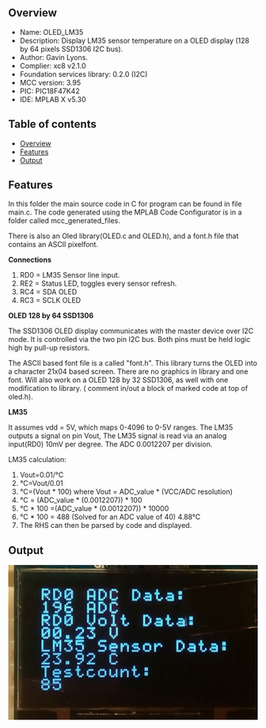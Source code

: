 Overview
--------------------------------------------
* Name: OLED_LM35
* Description: Display LM35 sensor temperature on a
  OLED display (128 by 64 pixels SSD1306 I2C bus).
* Author: Gavin Lyons.
* Complier: xc8 v2.1.0
* Foundation services library: 0.2.0 (I2C)
* MCC version: 3.95
* PIC: PIC18F47K42
* IDE:  MPLAB X v5.30


Table of contents
---------------------------

  * [Overview](#overview)
  * [Features](#features)
  * [Output](#output)
  
Features
----------------------

In this folder the main source code in C for program can be found in file main.c.
The code generated using the MPLAB Code Configurator is in a folder called mcc_generated_files. 

There is also an Oled library(OLED.c and OLED.h),
and a font.h file that contains an ASCII pixelfont.

**Connections**

1. RD0 = LM35 Sensor line input.
2. RE2 = Status LED, toggles every sensor refresh. 
3. RC4 = SDA OLED
4. RC3 = SCLK OLED

**OLED 128 by 64 SSD1306**

The SSD1306 OLED display communicates with the master device over I2C mode.
It is controlled via the two pin I2C bus. Both pins must be held logic high by pull-up resistors. 

The ASCII based font file is a called "font.h". 
This library turns the OLED into a character 21x04 based screen.
There are no graphics in library and one font. 
Will also work on a  OLED 128 by 32 SSD1306, as well with one modification to library.
( comment in/out a block of marked code at top of oled.h).

**LM35**

It assumes vdd = 5V, which maps 0-4096 to 0-5V ranges.
The LM35 outputs a signal on pin Vout, 
The LM35 signal is read via an analog input(RD0) 10mV per degree. The ADC 0.0012207 per division.

LM35 calculation:

1. Vout=0.01/°C
2. °C=Vout/0.01
3. °C=(Vout * 100) where Vout = ADC_value * (VCC/ADC resolution)
4. °C = (ADC_value * (0.0012207)) * 100
5. °C * 100 =(ADC_value * (0.0012207)) * 10000
6. °C * 100 = 488 (Solved for an ADC value of 40) 4.88°C
7. The RHS can then be parsed by code and displayed.

Output
-----------------------
![ output ](https://github.com/gavinlyonsrepo/pic_18F47K42_projects/blob/master/images/output.jpg)
